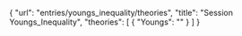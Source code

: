 {
    "url": "entries/youngs_inequality/theories",
    "title": "Session Youngs_Inequality",
    "theories": [
        {
            "Youngs": ""
        }
    ]
}